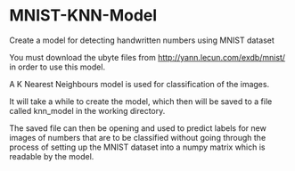 # MNIST-KNN-Model
Create a model for detecting handwritten numbers using MNIST dataset

You must download the ubyte files from http://yann.lecun.com/exdb/mnist/ in order to use this model.

A K Nearest Neighbours model is used for classification of the images.

It will take a while to create the model, which then will be saved to a file called knn_model in the working directory.

The saved file can then be opening and used to predict labels for new images of numbers that are to be classified without going through the process of setting up the MNIST dataset into a numpy matrix which is readable by the model.
